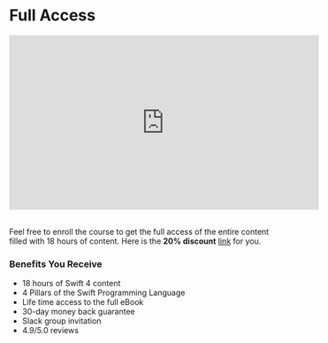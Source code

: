 # Full Access

<div align="center">
<iframe width="560" height="315" src="https://www.youtube.com/embed/7lwgI2I-vKU" frameborder="0" allowfullscreen></iframe>
</div>

<br>

Feel free to enroll the course to get the full access of the entire content filled with 18 hours of content. Here is the **20% discount** [link](https://www.udemy.com/learn-swift-with-bob/?couponCode=GITBOOK) for you.

### Benefits You Receive
 - 18 hours of Swift 4 content
 - 4 Pillars of the Swift Programming Language
 - Life time access to the full eBook
 - 30-day money back guarantee
 - Slack group invitation
 - 4.9/5.0 reviews
